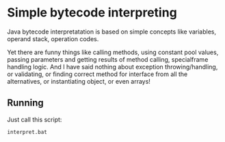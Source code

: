 # Simple bytecode interpreting

Java bytecode interpretatation is based on simple concepts like variables, operand stack, operation codes.

Yet there are funny things like calling methods, using constant pool values, passing parameters and getting results of method calling, specialframe handling logic. And I have said nothing about exception throwing/handling, or validating, or finding correct method for interface from all the alternatives, or instantiating object, or even arrays!

## Running

Just call this script:

```
interpret.bat
```